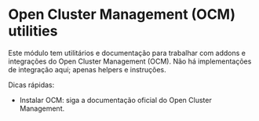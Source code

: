 # Open Cluster Management (OCM) utilities

Este módulo tem utilitários e documentação para trabalhar com addons e integrações do Open Cluster Management (OCM).
Não há implementações de integração aqui; apenas helpers e instruções.

Dicas rápidas:
- Instalar OCM: siga a documentação oficial do Open Cluster Management.